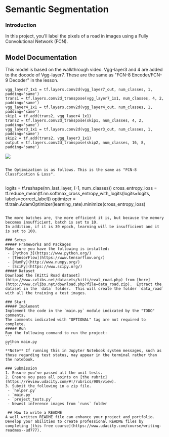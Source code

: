 # Semantic Segmentation
### Introduction
In this project, you'll label the pixels of a road in images using a Fully Convolutional Network (FCN).

## Model Documentation
This model is based on the walkthrough video. Vgg-layer3 and 4 are added to the docode of Vgg-layer7.
These are the same as "FCN-8 Encoder/FCN-9 Decoder" in the lesson.

~~~
vgg_layer7_1x1 = tf.layers.conv2d(vgg_layer7_out, num_classes, 1, padding='same') 
trans1 = tf.layers.conv2d_transpose(vgg_layer7_1x1, num_classes, 4, 2, padding='same') 
vgg_layer4_1x1 = tf.layers.conv2d(vgg_layer4_out, num_classes, 1, padding='same')
skip1 = tf.add(trans2, vgg_layer4_1x1)
trans2 = tf.layers.conv2d_transpose(skip1, num_classes, 4, 2, padding='same')
vgg_layer3_1x1 = tf.layers.conv2d(vgg_layer3_out, num_classes, 1, padding='same')
skip2 = tf.add(trans2, vgg_layer3_1x1)
output = tf.layers.conv2d_transpose(skip2, num_classes, 16, 8, padding='same')
~~~~

![](./files/arch.png)

~~~

The Optimization is as follows. This is the same as "FCN-8 Classfication & Loss".
 
~~~
logits = tf.reshape(nn_last_layer, (-1, num_classes))
cross_entropy_loss = tf.reduce_mean(tf.nn.softmax_cross_entropy_with_logits(logits=logits, labels=correct_label))
optimizer = tf.train.AdamOptimizer(learning_rate).minimize(cross_entropy_loss)
~~~

The more batches are, the more efficient it is, but because the memory becomes insufficient, batch is set to 10.
In addition, if it is 30 epoch, learning will be insufficient and it is set to 100.

### Setup
##### Frameworks and Packages
Make sure you have the following is installed:
 - [Python 3](https://www.python.org/)
 - [TensorFlow](https://www.tensorflow.org/)
 - [NumPy](http://www.numpy.org/)
 - [SciPy](https://www.scipy.org/)
##### Dataset
Download the [Kitti Road dataset](http://www.cvlibs.net/datasets/kitti/eval_road.php) from [here](http://www.cvlibs.net/download.php?file=data_road.zip).  Extract the dataset in the `data` folder.  This will create the folder `data_road` with all the training a test images.

### Start
##### Implement
Implement the code in the `main.py` module indicated by the "TODO" comments.
The comments indicated with "OPTIONAL" tag are not required to complete.
##### Run
Run the following command to run the project:
```
python main.py
```
**Note** If running this in Jupyter Notebook system messages, such as those regarding test status, may appear in the terminal rather than the notebook.

### Submission
1. Ensure you've passed all the unit tests.
2. Ensure you pass all points on [the rubric](https://review.udacity.com/#!/rubrics/989/view).
3. Submit the following in a zip file.
 - `helper.py`
 - `main.py`
 - `project_tests.py`
 - Newest inference images from `runs` folder
 
 ## How to write a README
A well written README file can enhance your project and portfolio.  Develop your abilities to create professional README files by completing [this free course](https://www.udacity.com/course/writing-readmes--ud777).
